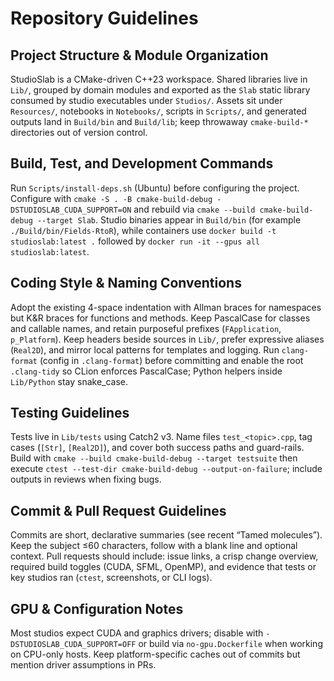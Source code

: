 # Repository Guidelines

## Project Structure & Module Organization
StudioSlab is a CMake-driven C++23 workspace. Shared libraries live in `Lib/`, grouped by domain modules and exported as the `Slab` static library consumed by studio executables under `Studios/`. Assets sit under `Resources/`, notebooks in `Notebooks/`, scripts in `Scripts/`, and generated outputs land in `Build/bin` and `Build/lib`; keep throwaway `cmake-build-*` directories out of version control.

## Build, Test, and Development Commands
Run `Scripts/install-deps.sh` (Ubuntu) before configuring the project. Configure with `cmake -S . -B cmake-build-debug -DSTUDIOSLAB_CUDA_SUPPORT=ON` and rebuild via `cmake --build cmake-build-debug --target Slab`. Studio binaries appear in `Build/bin` (for example `./Build/bin/Fields-RtoR`), while containers use `docker build -t studioslab:latest .` followed by `docker run -it --gpus all studioslab:latest`.

## Coding Style & Naming Conventions
Adopt the existing 4-space indentation with Allman braces for namespaces but K&R braces for functions and methods. Keep PascalCase for classes and callable names, and retain purposeful prefixes (`FApplication`, `p_Platform`). Keep headers beside sources in `Lib/`, prefer expressive aliases (`Real2D`), and mirror local patterns for templates and logging. Run `clang-format` (config in `.clang-format`) before committing and enable the root `.clang-tidy` so CLion enforces PascalCase; Python helpers inside `Lib/Python` stay snake_case.

## Testing Guidelines
Tests live in `Lib/tests` using Catch2 v3. Name files `test_<topic>.cpp`, tag cases (`[Str]`, `[Real2D]`), and cover both success paths and guard-rails. Build with `cmake --build cmake-build-debug --target testsuite` then execute `ctest --test-dir cmake-build-debug --output-on-failure`; include outputs in reviews when fixing bugs.

## Commit & Pull Request Guidelines
Commits are short, declarative summaries (see recent “Tamed molecules”). Keep the subject ≤60 characters, follow with a blank line and optional context. Pull requests should include: issue links, a crisp change overview, required build toggles (CUDA, SFML, OpenMP), and evidence that tests or key studios ran (`ctest`, screenshots, or CLI logs).

## GPU & Configuration Notes
Most studios expect CUDA and graphics drivers; disable with `-DSTUDIOSLAB_CUDA_SUPPORT=OFF` or build via `no-gpu.Dockerfile` when working on CPU-only hosts. Keep platform-specific caches out of commits but mention driver assumptions in PRs.
